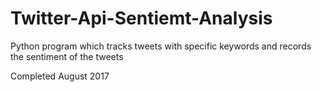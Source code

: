 # Twitter-Api-Sentiemt-Analysis

Python program which tracks tweets with specific keywords and records the sentiment of the tweets

Completed August 2017
